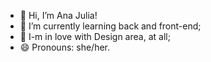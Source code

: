 - 👋 Hi, I’m Ana Julia!
- 🌱 I’m currently learning back and front-end;
- 💞️ I-m in love with Design area, at all;
- 😄 Pronouns: she/her.
